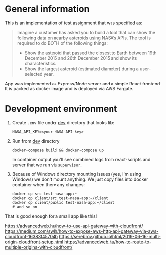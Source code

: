 # General information  
This is an implementation of test assignment that was specified as:
> Imagine a customer has asked you to build a tool that can show the following data on nearby asteroids using NASA’s APIs. The tool is required to do BOTH of the following things:
> * Show the asteroid that passed the closest to Earth between 19th December 2015 and 26th December 2015 and show its characteristics.
> * Show the largest asteroid (estimated diameter) during a user-selected year.

App was implemented as Express/Node server and a simple React frontend. It is packed as docker image and is deployed via AWS Fargate.

# Development environment  

1. Create `.env` file under [dev](/dev) directory that looks like
    ```
    NASA_API_KEY=<your-NASA-API-key>
    ```
2. Run from [dev](/dev) directory
      ```shell
      docker-compose build && docker-compose up
      ```
    In container output you'll see combined logs from react-scripts and server that we run via `supervisor`.

3. Because of Windows directory mounting issues (yes, i'm using Windows) we don't mount anything. We just copy files into docker container when there any changes:
    ```shell
    docker cp src test-nasa-app:~
    docker cp client/src test-nasa-app:~/client
    docker cp client/public test-nasa-app:~/client
    # and so on
    ```
That is good enough for a small app like this!



https://advancedweb.hu/how-to-use-api-gateway-with-cloudfront/
https://medium.com/swlh/how-to-expose-aws-http-api-gateway-via-aws-cloudfront-16383f45704b
https://serebrov.github.io/html/2019-06-16-multi-origin-cloudfront-setup.html
https://advancedweb.hu/how-to-route-to-multiple-origins-with-cloudfront/
